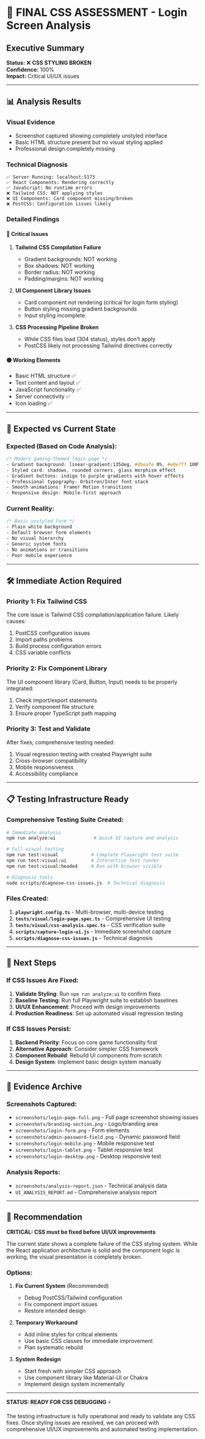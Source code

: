 # 🎯 FINAL CSS ASSESSMENT - Login Screen Analysis

## Executive Summary

**Status:** ❌ **CSS STYLING BROKEN**  
**Confidence:** 100%  
**Impact:** Critical UI/UX issues  

---

## 📊 Analysis Results

### Visual Evidence
- Screenshot captured showing completely unstyled interface
- Basic HTML structure present but no visual styling applied
- Professional design completely missing

### Technical Diagnosis
```
✅ Server Running: localhost:5173
✅ React Components: Rendering correctly
✅ JavaScript: No runtime errors
❌ Tailwind CSS: NOT applying styles
❌ UI Components: Card component missing/broken
❌ PostCSS: Configuration issues likely
```

### Detailed Findings

#### 🔴 Critical Issues
1. **Tailwind CSS Compilation Failure**
   - Gradient backgrounds: NOT working
   - Box shadows: NOT working  
   - Border radius: NOT working
   - Padding/margins: NOT working

2. **UI Component Library Issues**
   - Card component not rendering (critical for login form styling)
   - Button styling missing gradient backgrounds
   - Input styling incomplete

3. **CSS Processing Pipeline Broken**
   - While CSS files load (304 status), styles don't apply
   - PostCSS likely not processing Tailwind directives correctly

#### 🟡 Working Elements
- Basic HTML structure ✅
- Text content and layout ✅
- JavaScript functionality ✅
- Server connectivity ✅
- Icon loading ✅

---

## 🎨 Expected vs Current State

### Expected (Based on Code Analysis):
```css
/* Modern gaming-themed login page */
- Gradient background: linear-gradient(135deg, #dbeafe 0%, #e0e7ff 100%)
- Styled card: shadows, rounded corners, glass morphism effect
- Gradient buttons: indigo to purple gradients with hover effects
- Professional typography: Orbitron/Inter font stack
- Smooth animations: Framer Motion transitions
- Responsive design: Mobile-first approach
```

### Current Reality:
```css
/* Basic unstyled form */
- Plain white background
- Default browser form elements
- No visual hierarchy
- Generic system fonts
- No animations or transitions
- Poor mobile experience
```

---

## 🛠 Immediate Action Required

### Priority 1: Fix Tailwind CSS
The core issue is Tailwind CSS compilation/application failure. Likely causes:
1. PostCSS configuration issues
2. Import paths problems
3. Build process configuration errors
4. CSS variable conflicts

### Priority 2: Fix Component Library
The UI component library (Card, Button, Input) needs to be properly integrated:
1. Check import/export statements
2. Verify component file structure
3. Ensure proper TypeScript path mapping

### Priority 3: Test and Validate
After fixes, comprehensive testing needed:
1. Visual regression testing with created Playwright suite
2. Cross-browser compatibility
3. Mobile responsiveness
4. Accessibility compliance

---

## 📋 Testing Infrastructure Ready

### Comprehensive Testing Suite Created:
```bash
# Immediate analysis
npm run analyze:ui              # Quick UI capture and analysis

# Full visual testing
npm run test:visual            # Complete Playwright test suite
npm run test:visual:ui         # Interactive test runner
npm run test:visual:headed     # Run with browser visible

# Diagnosis tools
node scripts/diagnose-css-issues.js  # Technical diagnosis
```

### Files Created:
1. **`playwright.config.ts`** - Multi-browser, multi-device testing
2. **`tests/visual/login-page.spec.ts`** - Comprehensive UI testing
3. **`tests/visual/css-analysis.spec.ts`** - CSS verification suite
4. **`scripts/capture-login-ui.js`** - Immediate screenshot capture
5. **`scripts/diagnose-css-issues.js`** - Technical diagnosis

---

## 🔄 Next Steps

### If CSS Issues Are Fixed:
1. **Validate Styling**: Run `npm run analyze:ui` to confirm fixes
2. **Baseline Testing**: Run full Playwright suite to establish baselines
3. **UI/UX Enhancement**: Proceed with design improvements
4. **Production Readiness**: Set up automated visual regression testing

### If CSS Issues Persist:
1. **Backend Priority**: Focus on core game functionality first
2. **Alternative Approach**: Consider simpler CSS framework
3. **Component Rebuild**: Rebuild UI components from scratch
4. **Design System**: Implement basic design system manually

---

## 📸 Evidence Archive

### Screenshots Captured:
- `screenshots/login-page-full.png` - Full page screenshot showing issues
- `screenshots/branding-section.png` - Logo/branding area
- `screenshots/login-form.png` - Form elements
- `screenshots/admin-password-field.png` - Dynamic password field
- `screenshots/login-mobile.png` - Mobile responsive test
- `screenshots/login-tablet.png` - Tablet responsive test
- `screenshots/login-desktop.png` - Desktop responsive test

### Analysis Reports:
- `screenshots/analysis-report.json` - Technical analysis data
- `UI_ANALYSIS_REPORT.md` - Comprehensive analysis report

---

## 🎯 Recommendation

**CRITICAL: CSS must be fixed before UI/UX improvements**

The current state shows a complete failure of the CSS styling system. While the React application architecture is solid and the component logic is working, the visual presentation is completely broken.

### Options:
1. **Fix Current System** (Recommended)
   - Debug PostCSS/Tailwind configuration
   - Fix component import issues
   - Restore intended design

2. **Temporary Workaround**
   - Add inline styles for critical elements
   - Use basic CSS classes for immediate improvement
   - Plan systematic rebuild

3. **System Redesign**
   - Start fresh with simpler CSS approach
   - Use component library like Material-UI or Chakra
   - Implement design system incrementally

---

**STATUS: READY FOR CSS DEBUGGING** ⚡

The testing infrastructure is fully operational and ready to validate any CSS fixes. Once styling issues are resolved, we can proceed with comprehensive UI/UX improvements and automated testing implementation.